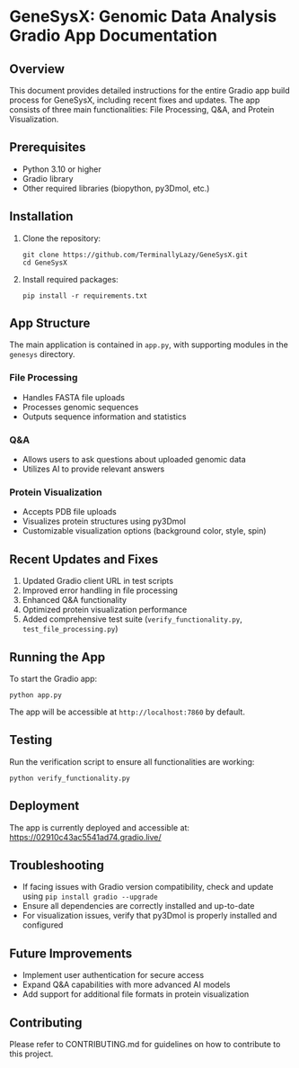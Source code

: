 # GeneSysX: Genomic Data Analysis Gradio App Documentation

## Overview
This document provides detailed instructions for the entire Gradio app build process for GeneSysX, including recent fixes and updates. The app consists of three main functionalities: File Processing, Q&A, and Protein Visualization.

## Prerequisites
- Python 3.10 or higher
- Gradio library
- Other required libraries (biopython, py3Dmol, etc.)

## Installation
1. Clone the repository:
   ```
   git clone https://github.com/TerminallyLazy/GeneSysX.git
   cd GeneSysX
   ```
2. Install required packages:
   ```
   pip install -r requirements.txt
   ```

## App Structure
The main application is contained in `app.py`, with supporting modules in the `genesys` directory.

### File Processing
- Handles FASTA file uploads
- Processes genomic sequences
- Outputs sequence information and statistics

### Q&A
- Allows users to ask questions about uploaded genomic data
- Utilizes AI to provide relevant answers

### Protein Visualization
- Accepts PDB file uploads
- Visualizes protein structures using py3Dmol
- Customizable visualization options (background color, style, spin)

## Recent Updates and Fixes
1. Updated Gradio client URL in test scripts
2. Improved error handling in file processing
3. Enhanced Q&A functionality
4. Optimized protein visualization performance
5. Added comprehensive test suite (`verify_functionality.py`, `test_file_processing.py`)

## Running the App
To start the Gradio app:
```
python app.py
```
The app will be accessible at `http://localhost:7860` by default.

## Testing
Run the verification script to ensure all functionalities are working:
```
python verify_functionality.py
```

## Deployment
The app is currently deployed and accessible at: https://02910c43ac5541ad74.gradio.live/

## Troubleshooting
- If facing issues with Gradio version compatibility, check and update using `pip install gradio --upgrade`
- Ensure all dependencies are correctly installed and up-to-date
- For visualization issues, verify that py3Dmol is properly installed and configured

## Future Improvements
- Implement user authentication for secure access
- Expand Q&A capabilities with more advanced AI models
- Add support for additional file formats in protein visualization

## Contributing
Please refer to CONTRIBUTING.md for guidelines on how to contribute to this project.
